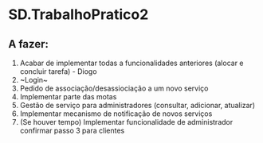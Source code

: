 # SD.TrabalhoPratico2
## **A fazer:**
1. Acabar de implementar todas a funcionalidades anteriores (alocar e concluir tarefa) - Diogo
2. ~Login~
3. Pedido de associação/desassiociação a um novo serviço
4. Implementar parte das motas
5. Gestão de serviço para administradores (consultar, adicionar, atualizar)
7. Implementar mecanismo de notificação de novos serviços
8. (Se houver tempo) Implementar funcionalidade de administrador confirmar passo 3 para clientes
